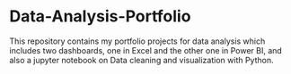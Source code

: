 # Data-Analysis-Portfolio
This repository contains my portfolio projects for data analysis which includes two dashboards, one in Excel and the other one in Power BI, and also a jupyter notebook on Data cleaning and visualization with Python.
